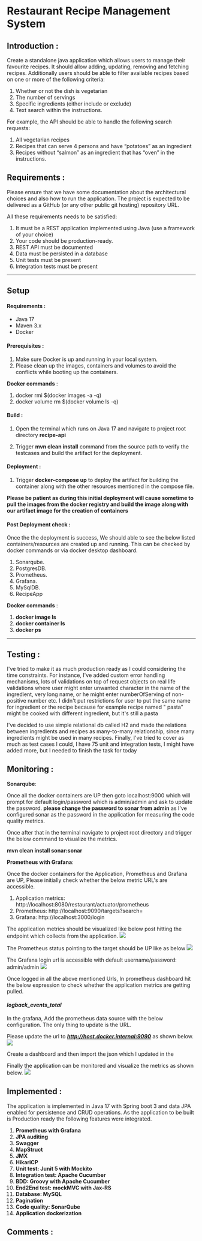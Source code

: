 # **Restaurant Recipe Management System**

## Introduction :

Create a standalone java application which allows users to manage their favourite recipes. It should
allow adding,
updating, removing and fetching recipes.
Additionally users should be able to filter available recipes based on one or more of the following
criteria:

1. Whether or not the dish is vegetarian
2. The number of servings
3. Specific ingredients (either include or exclude)
4. Text search within the instructions.

For example, the API should be able to handle the following search requests:

1. All vegetarian recipes
2. Recipes that can serve 4 persons and have “potatoes” as an ingredient
3. Recipes without “salmon” as an ingredient that has “oven” in the instructions.

## Requirements :

Please ensure that we have some documentation about the architectural choices and also how to
run the application. The project is expected to be delivered as a GitHub (or any other public git
hosting) repository URL.

All these requirements needs to be satisfied:

1. It must be a REST application implemented using Java (use a framework of your choice)
2. Your code should be production-ready.
3. REST API must be documented
4. Data must be persisted in a database
5. Unit tests must be present
6. Integration tests must be present

-----------------------------------------

## **Setup**

#### Requirements :

- Java 17
- Maven 3.x
- Docker

#### **Prerequisites** :

1. Make sure Docker is up and running in your local system.
2. Please clean up the images, containers and volumes to avoid the conflicts while booting up the containers.

**Docker commands** :

1. docker rmi $(docker images -a -q)
2. docker volume rm $(docker volume ls -q)

#### **Build** :

1. Open the terminal which runs on Java 17 and navigate to project root directory ****recipe-api****

2. Trigger **mvn clean install** command from the source path to verify the testcases and build the
   artifact for the
   deployment.

#### ****Deployment**** :

1. Trigger **docker-compose up** to deploy the artifact for building the container along with the
   other resources
   mentioned in the compose file.

**Please be patient as during this initial deployment will cause sometime to pull the images from
the docker registry
and build the image along with
our artifact image for the creation of containers**

#### **Post Deployment check** :

Once the the deployment is success, We should able to see the below listed containers/resources are
created up and
running. This can be checked by docker commands or via docker desktop dashboard.

1. Sonarqube.
2. PostgresDB.
3. Prometheus.
4. Grafana.
5. MySqlDB.
6. RecipeApp

**Docker commands** :

1. **docker image ls**
2. **docker container ls**
3. **docker ps**

-----------------------------------------

## Testing  :

I've tried to make it as much production ready as I could considering the time constraints.
For instance, I've added custom error handling mechanisms, lots of validations on top of
request objects on real life validations where user might enter unwanted character in the name of
the ingredient, very
long name, or he might enter numberOfServing of non-positive number etc.
I didn't put restrictions for user to put the same name for ingredient or the recipe because for
example recipe named "
pasta" might be cooked with different ingredient, but it's still a pasta

I've decided to use simple relational db called H2 and made the relations between ingredients and
recipes as
many-to-many relationship, since many ingredients might be used in many recipes.
Finally, I've tried to cover as much as test cases I could, I have 75 unit and integration tests, I
might have added
more, but I needed to finish the task for today

## **Monitoring** :

**Sonarqube**:

Once all the docker containers are UP then goto localhost:9000 which will prompt for default login/password which is admin/admin and ask to 
update the password. **please change the password to sonar from admin** as I've configured sonar as the password in the application for measuring the code quality metrics.

Once after that in the terminal navigate to project root directory and trigger the below command to visualize the metrics.

**mvn clean install sonar:sonar**

**Prometheus with Grafana**:

Once the docker containers for the Application, Prometheus and Grafana are UP, Please initially check whether the below metric URL's are accessible.

1. Application metrics: http://localhost:8080/restaurant/actuator/prometheus
2. Prometheus: http://localhost:9090/targets?search=
3. Grafana: http://localhost:3000/login 

The application metrics should be visualized like below post hitting the endpoint which collects from the application.
![](/Users/VW35EY/Developer/Personal/recipe-api/data/images/Application_Metrics.png)

The Prometheus status pointing to the target should be UP like as below
![](/Users/VW35EY/Developer/Personal/recipe-api/data/images/Prometheus_Status.png)

The Grafana login url is accessible with default username/password: admin/admin
![](/Users/VW35EY/Developer/Personal/recipe-api/data/images/Grafana_Login.png)

Once logged in all the above mentioned Urls, In prometheus dashboard hit the below expression to check whether the application metrics are getting pulled.

#### **_logback_events_total_**

In the grafana, Add the prometheus data source with the below configuration. The only thing to update is the URL.

Please update the url to ****_http://host.docker.internal:9090_**** as shown below.
![](/Users/VW35EY/Developer/Personal/recipe-api/data/images/Grafana_Configuration.png)

Create a dashboard and then import the json which I updated in the [](dashboard.json)

Finally the application can be monitored and visualize the metrics as shown below.
![](/Users/VW35EY/Developer/Personal/recipe-api/data/images/Grafana_Dashboard.png)

## **Implemented** :

The application is implemented in Java 17 with Spring boot 3 and data JPA enabled for persistence
and CRUD operations. As the application to be built is Production ready the following features were
integrated.

1. **Prometheus with Grafana**
2. **JPA auditing**
3. **Swagger**
4. **MapStruct**
5. **JMX**
6. **HikariCP**
7. **Unit test: Junit 5 with Mockito**
8. **Integration test: Apache Cucumber**
9. **BDD: Groovy with Apache Cucumber**
10. **End2End test: mockMVC with Jax-RS**
11. **Database: MySQL**
12. **Pagination**
13. **Code quality: SonarQube**
14. **Application dockerization**

## Comments :




